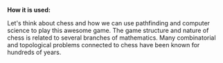 **How it is used:**

Let's think about chess and how we can use pathfinding and computer science to play this awesome game.
The game structure and nature of chess is related to several branches of mathematics.
Many combinatorial and topological problems connected to chess have been known for hundreds of years.
